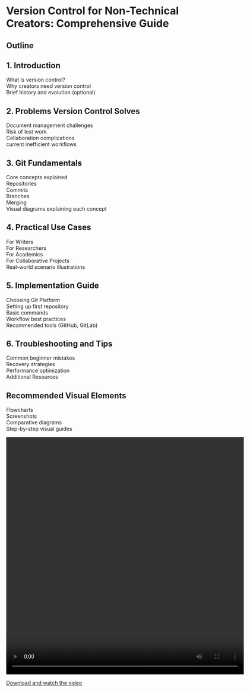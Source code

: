 # Version Control for Non-Technical Creators: Comprehensive Guide

## Outline

## 1. Introduction

What is version control?  
Why creators need version control  
Brief history and evolution (optional)

## 2. Problems Version Control Solves

Document management challenges  
Risk of lost work  
Collaboration complications  
current inefficient workflows  

## 3. Git Fundamentals

Core concepts explained  
Repositories  
Commits  
Branches  
Merging  
Visual diagrams explaining each concept

## 4. Practical Use Cases

For Writers  
For Researchers  
For Academics  
For Collaborative Projects  
Real-world scenario illustrations

## 5. Implementation Guide

Choosing Git Platform  
Setting up first repository  
Basic commands  
Workflow best practices  
Recommended tools (GitHub, GitLab)

## 6. Troubleshooting and Tips

Common beginner mistakes  
Recovery strategies  
Performance optimization  
Additional Resources

## Recommended Visual Elements

Flowcharts  
Screenshots  
Comparative diagrams  
Step-by-step visual guides

<video controls width='640' height='640'><source src='3 steps to a successful idea meritocracy.mp4' type='video/mp4'>
</video>

[Download and watch the video](3%20steps%20to%20a%20successful%20idea%20meritocracy.mp4)
